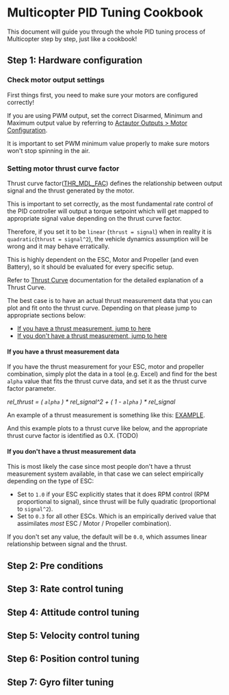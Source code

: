 # Multicopter PID Tuning Cookbook

This document will guide you through the whole PID tuning process of Multicopter step by step, just like a cookbook!

## Step 1: Hardware configuration

### Check motor output settings
First things first, you need to make sure your motors are configured correctly!

If you are using PWM output, set the correct Disarmed, Minimum and Maximum output value by referring to [Actautor Outputs > Motor Configuration](../config/actuators.md#motor-configuration).

It is important to set PWM minimum value properly to make sure motors won't stop spinning in the air.

### Setting motor thrust curve factor

<!-- TODO: Insert Thrust curve simulation (interactive diagram) -->

Thrust curve factor([THR_MDL_FAC](../advanced_config/parameter_reference.md#THR_MDL_FAC)) defines the relationship between output signal and the thrust generated by the motor.

This is important to set correctly, as the most fundamental rate control of the PID controller will output a torque setpoint which will get mapped to appropriate signal value depending on the thrust curve factor.

Therefore, if you set it to be `linear` (`thrust = signal`) when in reality it is `quadratic`(`thrust = signal^2`), the vehicle dynamics assumption will be wrong and it may behave erratically.

<!-- TODO: Insert diagram showing Thrust Curve's effect on control authority -->

This is highly dependent on the ESC, Motor and Propeller (and even Battery), so it should be evaluated for every specific setup.

Refer to [Thrust Curve](pid_tuning_guide_multicopter_advanced.md#thrust-curve) documentation for the detailed explanation of a Thrust Curve.

The best case is to have an actual thrust measurement data that you can plot and fit onto the thrust curve. Depending on that please jump to appropriate sections below:

- [If you have a thrust measurement, jump to here](#if-you-have-a-thrust-measurement-data)
- [If you don't have a thrust measurement, jump to here](#if-you-dont-have-a-thrust-measurement-data)

#### If you have a thrust measurement data

If you have the thrust measurement for your ESC, motor and propeller combination, simply plot the data in a tool (e.g. Excel) and find for the best `alpha` value that fits the thrust curve data, and set it as the thrust curve factor parameter.

*rel_thrust = ( `alpha` ) * rel_signal^2 + ( 1 - `alpha` ) * rel_signal*

An example of a thrust measurement is something like this: [EXAMPLE](https://github.com/Auterion/thrust-bench-data/blob/master/StepsTest_2019-04-30_112217_MT2212-11_1100kv_APC10x5-5_low.csv).

And this example plots to a thrust curve like below, and the appropriate thrust curve factor is identified as 0.X. (TODO)

#### If you don't have a thrust measurement data

This is most likely the case since most people don't have a thrust measurement system available, in that case we can select empirically depending on the type of ESC:

- Set to `1.0` if your ESC explicitly states that it does RPM control (RPM proportional to signal), since thrust will be fully quadratic (proportional to `signal^2`).
- Set to `0.3` for all other ESCs. Which is an empirically derived value that assimilates *most* ESC / Motor / Propeller combination).

If you don't set any value, the default will be `0.0`, which assumes linear relationship between signal and the thrust.

## Step 2: Pre conditions

## Step 3: Rate control tuning

## Step 4: Attitude control tuning

## Step 5: Velocity control tuning

## Step 6: Position control tuning

## Step 7: Gyro filter tuning

